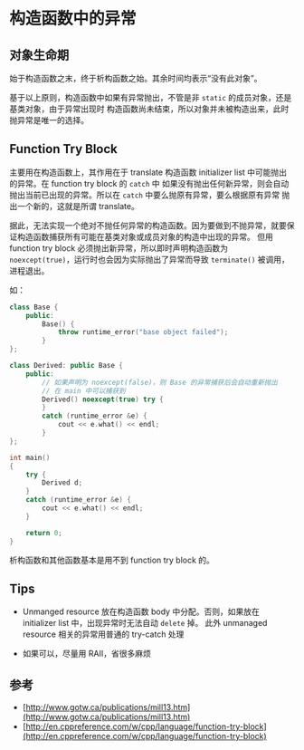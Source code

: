 # 构造函数中的异常

## 对象生命期
始于构造函数之末，终于析构函数之始。其余时间均表示“没有此对象”。

基于以上原则，构造函数中如果有异常抛出，不管是非 `static` 的成员对象，还是基类对象，由于异常出现时
构造函数尚未结束，所以对象并未被构造出来，此时抛异常是唯一的选择。

## Function Try Block
主要用在构造函数上，其作用在于 translate 构造函数 initializer list 中可能抛出的异常。在 function try block 的 `catch` 中
如果没有抛出任何新异常，则会自动抛出当前已出现的异常。所以在 `catch` 中要么抛原有异常，要么根据原有异常
抛出一个新的，这就是所谓 translate。

据此，无法实现一个绝对不抛任何异常的构造函数。因为要做到不抛异常，就要保证构造函数捕获所有可能在基类对象或成员对象的构造中出现的异常。
但用 function try block 必须抛出新异常，所以即时声明构造函数为 `noexcept(true)`，运行时也会因为实际抛出了异常而导致 `terminate()` 被调用，
进程退出。

如：

```C++
class Base {
    public:
        Base() {
            throw runtime_error("base object failed");
        }
};

class Derived: public Base {
    public:
        // 如果声明为 noexcept(false)，则 Base 的异常捕获后会自动重新抛出
        // 在 main 中可以捕获到
        Derived() noexcept(true) try {
        }
        catch (runtime_error &e) {
            cout << e.what() << endl;
        }
};

int main()
{
    try {
        Derived d;
    }
    catch (runtime_error &e) {
        cout << e.what() << endl;
    }

    return 0;
}
```

析构函数和其他函数基本是用不到 function try block 的。


## Tips
* Unmanged resource 放在构造函数 body 中分配。否则，如果放在 initializer list 中，出现异常时无法自动 `delete` 掉。
此外 unmanaged resource 相关的异常用普通的 try-catch 处理

* 如果可以，尽量用 RAII，省很多麻烦


## 参考
* [http://www.gotw.ca/publications/mill13.htm](http://www.gotw.ca/publications/mill13.htm)
* [http://en.cppreference.com/w/cpp/language/function-try-block](http://en.cppreference.com/w/cpp/language/function-try-block)

